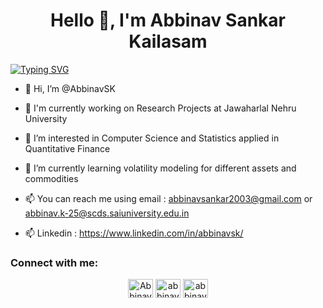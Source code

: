 <h1 align="center">Hello 👋, I'm Abbinav Sankar Kailasam</h1>

[![Typing SVG](https://readme-typing-svg.demolab.com/?lines=Aspiring+Quant;Data+Scientist)](https://git.io/typing-svg)

- 👋 Hi, I’m @AbbinavSK

- 🔭 I'm currently working on Research Projects at Jawaharlal Nehru University
  
- 👀 I’m interested in Computer Science and Statistics applied in Quantitative Finance
  
- 🌱 I’m currently learning volatility modeling for different assets and commodities
  
- 📫 You can reach me using email : abbinavsankar2003@gmail.com or abbinav.k-25@scds.saiuniversity.edu.in
  
- 📫 Linkedin : https://www.linkedin.com/in/abbinavsk/

<h3 align="left">Connect with me:</h3>
<p align="center">
<a href="https://x.com/AbbinavSK" target="blank"><img align="center" src="https://raw.githubusercontent.com/rahuldkjain/github-profile-readme-generator/22064237dce9d9052582c108ace3c161b646dfd9/src/images/icons/Social/twitter.svg" alt="AbbinavSK" height="30" width="40" /></a>
<a href="https://www.linkedin.com/in/abbinavsk" target="blank"><img align="center" src="https://raw.githubusercontent.com/rahuldkjain/github-profile-readme-generator/22064237dce9d9052582c108ace3c161b646dfd9/src/images/icons/Social/linked-in-alt.svg" alt="abbinavsk" height="30" width="40" /></a>
<a href="https://www.instagram.com/abbinav_thecollegeman" target="blank"><img align="center" src="https://raw.githubusercontent.com/rahuldkjain/github-profile-readme-generator/22064237dce9d9052582c108ace3c161b646dfd9/src/images/icons/Social/instagram.svg" alt="abbinav_thecollegeman" height="30" width="40" /></a>
</p>
